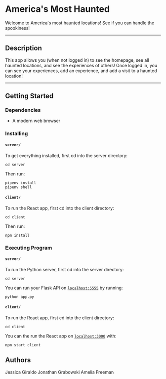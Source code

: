 # America's Most Haunted

Welcome to America's most haunted locations! See if you can handle the spookiness!

---

## Description

This app allows you (when not logged in) to see the homepage, see all haunted locations, and see the experiences of others! Once logged in, you can see your experiences, add an experience, and add a visit to a haunted location! 

---

## Getting Started

### Dependencies 

- A modern web browser

### Installing

#### `server/`

To get everything installed, first cd into the server directory:

```
cd server 
```

Then run:

```
pipenv install
pipenv shell
```
#### `client/`

To run the React app, first cd into the client directory:

```
cd client
```

Then run:

```
npm install
```




### Executing Program

#### `server/`


To run the Python server, first cd into the server directory:

```
cd server
```

You can run your Flask API on [`localhost:5555`](http://localhost:5555) by
running:

```
python app.py
```

#### `client/`

To run the React app, first cd into the client directory:

```
cd client
```

You can the run the React app on [`localhost:3000`](http://localhost:3000) with:

```
npm start client
```

## Authors

Jessica Giraldo
Jonathan Grabowski
Amelia Freeman


